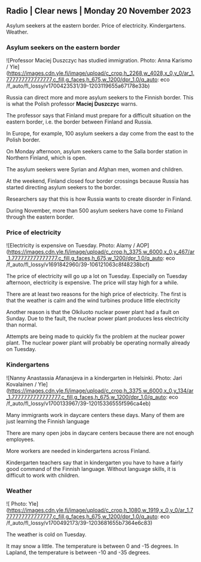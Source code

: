 ## Radio \| Clear news \| Monday 20 November 2023

Asylum seekers at the eastern border. Price of electricity. Kindergartens. Weather.

### Asylum seekers on the eastern border

![Professor Maciej Duszczyc has studied immigration. Photo: Anna Karismo / Yle](https://images.cdn.yle.fi/image/upload/c_crop,h_2268,w_4028,x_0,y_0/ar_1.777777777777777,c_fill,g_faces,h_675,w_1200/dpr_1.0/q_auto: eco /f_auto/fl_lossy/v1700423531/39-1203119655a67178e33b)

Russia can direct more and more asylum seekers to the Finnish border. This is what the Polish professor **Maciej Duszczyc** warns.

The professor says that Finland must prepare for a difficult situation on the eastern border, i.e. the border between Finland and Russia.

In Europe, for example, 100 asylum seekers a day come from the east to the Polish border.

On Monday afternoon, asylum seekers came to the Salla border station in Northern Finland, which is open.

The asylum seekers were Syrian and Afghan men, women and children.

At the weekend, Finland closed four border crossings because Russia has started directing asylum seekers to the border.

Researchers say that this is how Russia wants to create disorder in Finland.

During November, more than 500 asylum seekers have come to Finland through the eastern border.

### Price of electricity

![Electricity is expensive on Tuesday. Photo: Alamy / AOP](https://images.cdn.yle.fi/image/upload/c_crop,h_3375,w_6000,x_0,y_467/ar_1.777777777777777,c_fill,g_faces,h_675,w_1200/dpr_1.0/q_auto: eco /f_auto/fl_lossy/v1691842960/39-106121063c8f48238bcf)

The price of electricity will go up a lot on Tuesday. Especially on Tuesday afternoon, electricity is expensive. The price will stay high for a while.

There are at least two reasons for the high price of electricity. The first is that the weather is calm and the wind turbines produce little electricity

Another reason is that the Olkiluoto nuclear power plant had a fault on Sunday. Due to the fault, the nuclear power plant produces less electricity than normal.

Attempts are being made to quickly fix the problem at the nuclear power plant. The nuclear power plant will probably be operating normally already on Tuesday.

### Kindergartens

![Nanny Anastassia Afanasjeva in a kindergarten in Helsinki. Photo: Jari Kovalainen / Yle](https://images.cdn.yle.fi/image/upload/c_crop,h_3375,w_6000,x_0,y_134/ar_1.7777777777777777,c_fill,g_faces,h_675,w_1200/dpr_1.0/q_auto: eco /f_auto/fl_lossy/v1700133967/39-12015336555f596ca4eb)

Many immigrants work in daycare centers these days. Many of them are just learning the Finnish language

There are many open jobs in daycare centers because there are not enough employees.

More workers are needed in kindergartens across Finland.

Kindergarten teachers say that in kindergarten you have to have a fairly good command of the Finnish language. Without language skills, it is difficult to work with children.

### Weather

![ Photo: Yle](https://images.cdn.yle.fi/image/upload/c_crop,h_1080,w_1919,x_0,y_0/ar_1.7777777777777777,c_fill,g_faces,h_675,w_1200/dpr_1.0/q_auto: eco /f_auto/fl_lossy/v1700492173/39-1203681655b7364e6c83)

The weather is cold on Tuesday.

It may snow a little. The temperature is between 0 and -15 degrees. In Lapland, the temperature is between -10 and -35 degrees.
